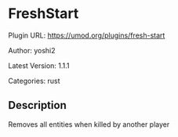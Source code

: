 # FreshStart

Plugin URL: https://umod.org/plugins/fresh-start

Author: yoshi2

Latest Version: 1.1.1

Categories: rust

## Description

Removes all entities when killed by another player
